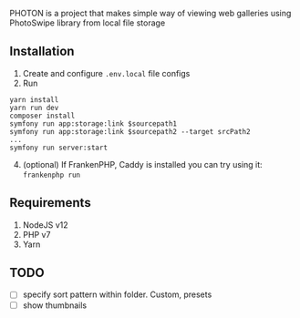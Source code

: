 PHOTON is a project that makes simple way of viewing web galleries
using PhotoSwipe library from local file storage

## Installation
1. Create and configure `.env.local` file configs
3. Run
```shell
yarn install
yarn run dev
composer install
symfony run app:storage:link $sourcepath1
symfony run app:storage:link $sourcepath2 --target srcPath2
...
symfony run server:start
```
4. (optional) If FrankenPHP, Caddy is installed you can try using it: `frankenphp run` 

## Requirements
1. NodeJS v12
2. PHP v7
3. Yarn

## TODO
- [ ] specify sort pattern within folder. Custom, presets
- [ ] show thumbnails
